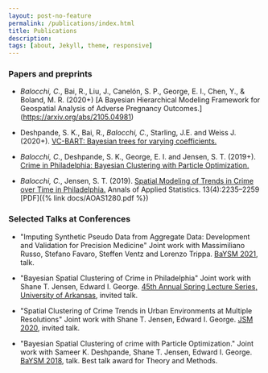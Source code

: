 ```yaml
---
layout: post-no-feature
permalink: /publications/index.html
title: Publications
description: 
tags: [about, Jekyll, theme, responsive]
---
```


### Papers and preprints

- *Balocchi, C.*, Bai, R., Liu, J., Canelón, S. P., George, E. I., Chen, Y., & Boland, M. R. (2020+) [A Bayesian Hierarchical Modeling Framework for Geospatial Analysis of Adverse Pregnancy Outcomes.] (https://arxiv.org/abs/2105.04981)

- Deshpande, S. K., Bai, R., *Balocchi, C.*, Starling, J.E. and Weiss J. (2020+). [VC-BART: Bayesian trees for varying coefficients.](https://arxiv.org/abs/2003.06416)

- *Balocchi, C.*, Deshpande, S. K., George, E. I. and Jensen, S. T. (2019+). [Crime in Philadelphia: Bayesian Clustering with Particle Optimization.](http://arxiv.org/abs/1912.00111)

- *Balocchi, C.*, Jensen, S. T. (2019). [Spatial Modeling of Trends in Crime over Time in Philadelphia.](http://dx.doi.org/10.1214/19-AOAS1280) Annals of Applied Statistics. 13(4):2235–2259 [PDF]({% link docs/AOAS1280.pdf %})



### Selected Talks at Conferences

- "Imputing Synthetic Pseudo Data from Aggregate Data: Development and Validation for Precision Medicine"
Joint work with Massimiliano Russo, Stefano Favaro, Steffen Ventz and Lorenzo Trippa.
[BaYSM 2021](https://events.stat.uconn.edu/BAYSM2021/), talk.

- "Bayesian Spatial Clustering of Crime in Philadelphia"
Joint work with Shane T. Jensen, Edward I. George.
[45th Annual Spring Lecture Series, University of Arkansas](https://fulbright.uark.edu/departments/math/research/spring-lecture-series/spring-lecture-series-archives/45th-spring-lecture-series.php), invited talk.

- "Spatial Clustering of Crime Trends in Urban Environments at Multiple Resolutions"
Joint work with Shane T. Jensen, Edward I. George.
[JSM 2020](https://ww2.amstat.org/meetings/jsm/2020/), invited talk.

- "Bayesian Spatial Clustering of crime with Particle Optimization."
Joint work with Sameer K. Deshpande, Shane T. Jensen, Edward I. George.
[BaYSM 2018](https://warwick.ac.uk/fac/sci/statistics/staff/academic-research/wade/2018baysmconference), talk. 
Best talk award for Theory and Methods. 

